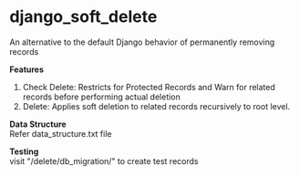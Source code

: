 # django_soft_delete
An alternative to the default Django behavior of permanently removing records

**Features**
1. Check Delete: Restricts for Protected Records and Warn for related records before performing actual deletion
2. Delete: Applies soft deletion to related records recursively to root level.

**Data Structure**  
Refer data_structure.txt file

**Testing**  
visit "/delete/db_migration/" to create test records
